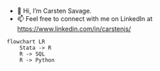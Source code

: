 - 👋 Hi, I’m Carsten Savage.
- 📫 Feel free to connect with me on LinkedIn at https://www.linkedin.com/in/carstenjs/

```mermaid
flowchart LR 
    Stata -> R
    R -> SQL
    R -> Python
```
